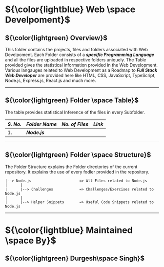 
# ${\color{lightblue} Web \space Develpoment}$

 

## ${\color{lightgreen} Overview}$

 

This folder contains the projects, files and folders associated with Web Develpoment. Each Folder consists of a ***specific Programming Language*** and all the
files are uploaded in respective folders uniquely. The Table provided gives the statistical information provided in the Web Development. Various langauges related to Web Development as a Roadmap to ***Full Stack Web Developer*** are provided here like HTML, CSS, JavaScript, TypeScript, Node.js, Express.js, React.js and much more.

 

------

 

## ${\color{lightgreen} Folder \space Table}$

 

The table provides statistical Inference of the files in every Subfolder.

 

| ***S. No.*** | ***Folder Name*** | ***No. of Files*** | ***Link***
|-|-|-|-|
| 1. | ***Node.js*** |  |  |

 

------

 

## ${\color{lightgreen} Folder \space Structure}$

 

The Folder Structure explains the Folder directories of the current repository. It explains the use of every fodler provided in the repository.

 

 

    |--> Node.js                      => All Files related to Node.js
    |      |
    |      |--> Challenges            => Challenges/Exercises related to Node.js
    |      |
    |      |--> Helper Snippets       => Useful Code Snippets related to Node.js

 

 

------

 

# ${\color{lightblue} Maintained \space By}$
## ${\color{lightgreen} Durgesh\space Singh}$
